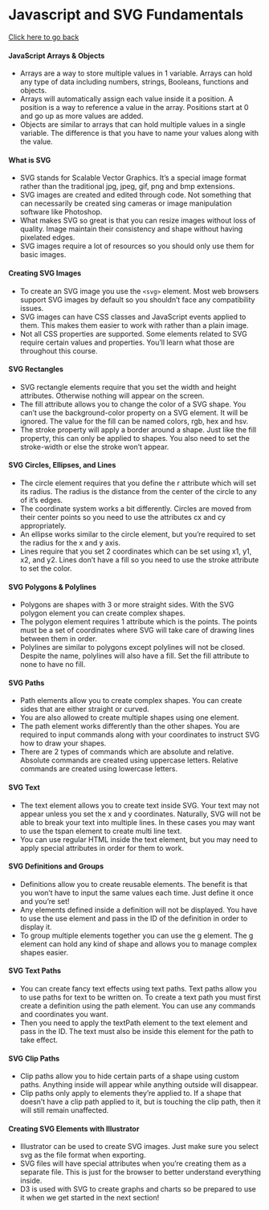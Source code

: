 
# Javascript and SVG Fundamentals <a name="js-svg-fund"></a>

[Click here to go back](../)

#### JavaScript Arrays & Objects

- Arrays are a way to store multiple values in 1 variable. Arrays can hold any type of data including numbers, strings, Booleans, functions and objects.
- Arrays will automatically assign each value inside it a position. A position is a way to reference a value in the array. Positions start at 0 and go up as more values are added.
- Objects are similar to arrays that can hold multiple values in a single variable. The difference is that you have to name your values along with the value.

#### What is SVG

- SVG stands for Scalable Vector Graphics. It’s a special image format rather than the traditional jpg, jpeg, gif, png and bmp extensions.
- SVG images are created and edited through code. Not something that can necessarily be created sing cameras or image manipulation software like Photoshop.
- What makes SVG so great is that you can resize images without loss of quality. Image maintain their consistency and shape without having pixelated edges.
- SVG images require a lot of resources so you should only use them for basic images.

#### Creating SVG Images

- To create an SVG image you use the `<svg>` element. Most web browsers support SVG images by default so you shouldn’t face any compatibility issues.
- SVG images can have CSS classes and JavaScript events applied to them. This makes them easier to work with rather than a plain image.
- Not all CSS properties are supported. Some elements related to SVG require certain values and properties. You’ll learn what those are throughout this course.

#### SVG Rectangles

- SVG rectangle elements require that you set the width and height attributes. Otherwise nothing will appear on the screen.
- The fill attribute allows you to change the color of a SVG shape. You can’t use the background-color property on a SVG element. It will be ignored. The value for the fill can be named colors, rgb, hex and hsv.
- The stroke property will apply a border around a shape. Just like the fill property, this can only be applied to shapes. You also need to set the stroke-width or else the stroke won’t appear.

#### SVG Circles, Ellipses, and Lines

- The circle element requires that you define the r attribute which will set its radius. The radius is the distance from the center of the circle to any of it’s edges.
- The coordinate system works a bit differently. Circles are moved from their center points so you need to use the attributes cx and cy appropriately.
- An ellipse works similar to the circle element, but you’re required to set the radius for the x and y axis.
- Lines require that you set 2 coordinates which can be set using x1, y1, x2, and y2. Lines don’t have a fill so you need to use the stroke attribute to set the color.

#### SVG Polygons & Polylines

- Polygons are shapes with 3 or more straight sides. With the SVG polygon element you can create complex shapes.
- The polygon element requires 1 attribute which is the points. The points must be a set of coordinates where SVG will take care of drawing lines between them in order.
- Polylines are similar to polygons except polylines will not be closed. Despite the name, polylines will also have a fill. Set the fill attribute to none to have no fill.

#### SVG Paths

- Path elements allow you to create complex shapes. You can create sides that are either straight or curved.
- You are also allowed to create multiple shapes using one element.
- The path element works differently than the other shapes. You are required to input commands along with your coordinates to instruct SVG how to draw your shapes.
- There are 2 types of commands which are absolute and relative. Absolute commands are created using uppercase letters. Relative commands are created using lowercase letters.

#### SVG Text

- The text element allows you to create text inside SVG. Your text may not appear unless you set the x and y coordinates.
Naturally, SVG will not be able to break your text into multiple lines. In these cases you may want to use the tspan element to create multi line text.
- You can use regular HTML inside the text element, but you may need to apply special attributes in order for them to work. 

#### SVG Definitions and Groups

- Definitions allow you to create reusable elements. The benefit is that you won’t have to input the same values each time. Just define it once and you’re set!
- Any elements defined inside a definition will not be displayed. You have to use the use element and pass in the ID of the definition in order to display it.
- To group multiple elements together you can use the g element. The g element can hold any kind of shape and allows you to manage complex shapes easier.

#### SVG Text Paths

- You can create fancy text effects using text paths. Text paths allow you to use paths for text to be written on.
To create a text path you must first create a definition using the path element. You can use any commands and coordinates you want.
- Then you need to apply the textPath element to the text element and pass in the ID. The text must also be inside this element for the path to take effect.

#### SVG Clip Paths

- Clip paths allow you to hide certain parts of a shape using custom paths. Anything inside will appear while anything outside will disappear.
- Clip paths only apply to elements they’re applied to. If a shape that doesn’t have a clip path applied to it, but is touching the clip path, then it will still remain unaffected.

#### Creating SVG Elements with Illustrator

- Illustrator can be used to create SVG images. Just make sure you select svg as the file format when exporting.
- SVG files will have special attributes when you’re creating them as a separate file. This is just for the browser to better understand everything inside.
- D3 is used with SVG to create graphs and charts so be prepared to use it when we get started in the next section!
